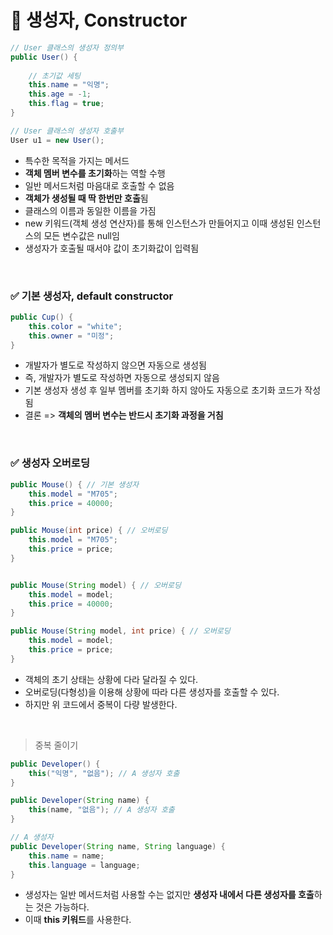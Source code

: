 # 📌 생성자, Constructor

```java
// User 클래스의 생성자 정의부
public User() {
    
    // 초기값 세팅
    this.name = "익명";
    this.age = -1;
    this.flag = true;
}

// User 클래스의 생성자 호출부
User u1 = new User();
```
- 특수한 목적을 가지는 메서드
- **객체 멤버 변수를 초기화**하는 역할 수행
- 일반 메서드처럼 마음대로 호출할 수 없음
- **객체가 생성될 때 딱 한번만 호출**됨
- 클래스의 이름과 동일한 이름을 가짐
- new 키워드(객체 생성 연산자)를 통해 인스턴스가 만들어지고 이때 생성된 인스턴스의 모든 변수값은 null임
- 생성자가 호출될 때서야 값이 초기화값이 입력됨

<br>

### ✅ 기본 생성자, default constructor
```java
public Cup() {
    this.color = "white";
    this.owner = "미정";
}
```
- 개발자가 별도로 작성하지 않으면 자동으로 생성됨
- 즉, 개발자가 별도로 작성하면 자동으로 생성되지 않음
- 기본 생성자 생성 후 일부 멤버를 초기화 하지 않아도 자동으로 초기화 코드가 작성됨
- 결론 => **객체의 멤버 변수는 반드시 초기화 과정을 거침**

<br>

### ✅ 생성자 오버로딩
```java
public Mouse() { // 기본 생성자
    this.model = "M705";
    this.price = 40000;
}

public Mouse(int price) { // 오버로딩
    this.model = "M705";
    this.price = price;
}


public Mouse(String model) { // 오버로딩
    this.model = model;
    this.price = 40000;
}

public Mouse(String model, int price) { // 오버로딩 
    this.model = model;
    this.price = price;
}

```
- 객체의 초기 상태는 상황에 다라 달라질 수 있다.
- 오버로딩(다형성)을 이용해 상황에 따라 다른 생성자를 호출할 수 있다.
- 하지만 위 코드에서 중복이 다량 발생한다.

<br>

> 중복 줄이기
```java
public Developer() {
    this("익명", "없음"); // A 생성자 호출
}

public Developer(String name) {
    this(name, "없음"); // A 생성자 호출
}

// A 생성자
public Developer(String name, String language) {
    this.name = name;
    this.language = language;
}
```
- 생성자는 일반 메서드처럼 사용할 수는 없지만 **생성자 내에서 다른 생성자를 호출**하는 것은 가능하다.
- 이때 **this 키워드**를 사용한다.
